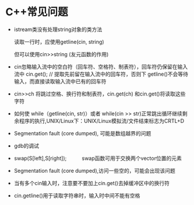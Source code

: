 # C++常见问题

- istream类没有处理string对象的类方法

  读取一行时，应使用getline(cin, string)

  但可以使用cin>>string  (友元函数的作用)

- cin忽略输入流中的空白符（回车符、空格符、制表符），回车符仍保留在输入流中
   cin.get();  //     提取先前留在输入流中的回车符，否则下 getline()不会等待输入，而直接读取输入流中已有的回车符

- cin>>ch 将跳过空格、换行符和制表符，cin.get(ch)  和cin.get()将读取这些字符

- 如何使 while（getline(cin, str)）或者 while(cin >> str)正常跳出循环继续剩余程序的执行,UNIX/Linux下：UNIX/Linux模拟流/文件结束标志为CRTL+D

- Segmentation fault (core dumped), 可能是数组越界的问题

- gdb的调试

-  swap(S[left],S[right]);　　　swap函数可用于交换两个vector位置的元素
-  Segmentation fault (core dumped),访问一些空的，可能会出现该问题
- 当有多个cin输入时，注意要不要加上cin.get()去掉缓冲区中的换行符
- cin.getline()用于读取字符串时，输入时中间不能有空格
       

